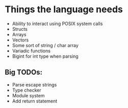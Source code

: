 # Things the language needs

- Ability to interact using POSIX system calls
- Structs
- Arrays
- Vectors
- Some sort of string / char array
- Variadic functions
- Bigint for int type when parsing

## Big TODOs:

- Parse escape strings
- Type checker
- Module system
- Add return statement